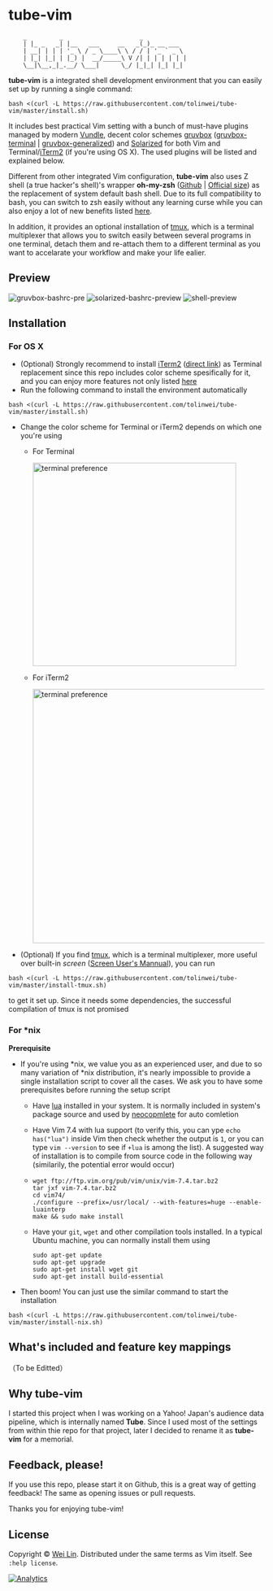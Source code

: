 tube-vim
============
```
    _         _                     _
    | |_ _   _| |__   ___     __   _(_)_ __ ___
    | __| | | | '_ \ / _ \____\ \ / / | '_ ` _ \
    | |_| |_| | |_) |  __/_____\ V /| | | | | | |
    \__|\__,_|_.__/ \___|      \_/ |_|_| |_| |_|
```
**tube-vim** is a integrated shell development environment that you can easily set up by running a single command:
```
bash <(curl -L https://raw.githubusercontent.com/tolinwei/tube-vim/master/install.sh)
```
It includes best practical Vim setting with a bunch of must-have plugins managed by modern [Vundle](https://github.com/gmarik/Vundle.vim), decent color schemes [gruvbox](https://github.com/morhetz/gruvbox) ([gruvbox-terminal](https://github.com/flipxfx/gruvbox-terminal) | [gruvbox-generalized](https://github.com/morhetz/gruvbox-generalized)) and [Solarized](http://ethanschoonover.com/solarized) for both Vim and Terminal/[iTerm2](http://iterm2.com/) (if you're using OS X). The used plugins will be listed and explained below.

Different from other integrated Vim configuration, **tube-vim** also uses Z shell (a true hacker's shell)'s wrapper **oh-my-zsh** ([Github](https://github.com/robbyrussell/oh-my-zsh) | [Official size](http://ohmyz.sh/)) as the replacement of system default bash shell. Due to its full compatibility to bash, you can switch to zsh easily without any learning curse while you can also enjoy a lot of new benefits listed [here](https://github.com/robbyrussell/oh-my-zsh/wiki).

In addition, it provides an optional installation of [tmux](), which is a terminal multiplexer that allows you to switch easily between several programs in one terminal, detach them and re-attach them to a different terminal as you want to accelarate your workflow and make your life ealier.

## Preview

![gruvbox-bashrc-pre](https://raw.githubusercontent.com/tolinwei/dev-config/master/preview/gruvbox-bashrc-pre.png)
![solarized-bashrc-preview](https://raw.githubusercontent.com/tolinwei/dev-config/master/preview/solarized-bashrc-pre.png)
![shell-preview](https://raw.githubusercontent.com/tolinwei/dev-config/master/preview/gruvbox-shell-pre.png)

## Installation

### For OS X
- (Optional) Strongly recommend to install [iTerm2](https://iterm2.com/index.html) ([direct link](https://iterm2.com/downloads/stable/iTerm2_v2_0.zip)) as Terminal replacement since this repo includes color scheme spesifically for it, and you can enjoy more features not only listed [here](https://iterm2.com/features.html)
- Run the following command to install the environment automatically
```
bash <(curl -L https://raw.githubusercontent.com/tolinwei/tube-vim/master/install.sh)
```
- Change the color scheme for Terminal or iTerm2 depends on which one you're using
    + For Terminal
    
        <img src="https://raw.githubusercontent.com/tolinwei/tube-vim/master/preview/terminal.png" alt="terminal preference" width="400" />
    + For iTerm2
    
        <img src="https://raw.githubusercontent.com/tolinwei/tube-vim/master/preview/iterm2.png" alt="terminal preference" width="500" />

- (Optional) If you find [tmux](http://tmux.sourceforge.net/), which is a terminal multiplexer, more useful over built-in *screen* ([Screen User's Mannual](https://www.gnu.org/software/screen/manual/screen.html)), you can run
```
bash <(curl -L https://raw.githubusercontent.com/tolinwei/tube-vim/master/install-tmux.sh)
```
to get it set up. Since it needs some dependencies, the successful compilation of tmux is not promised

### For *nix
**Prerequisite**

- If you're using *nix, we value you as an experienced user, and due to so many variation of *nix distribution, it's nearly impossible to provide a single installation script to cover all the cases. We ask you to have some prerequisites before running the setup script
    + Have [lua](http://www.lua.org/) installed in your system. It is normally included in system's package source and used by [neocopmlete](https://github.com/Shougo/neocomplete.vim) for auto comletion
    + Have Vim 7.4 with lua support (to verify this, you can ype `echo has("lua")` inside Vim then check whether the output is `1`, or you can type `vim --version` to see if `+lua` is among the list). A suggested way of installation is to compile from source code in the following way (similarily, the potential error would occur)
    + 
        ```
        wget ftp://ftp.vim.org/pub/vim/unix/vim-7.4.tar.bz2
        tar jxf vim-7.4.tar.bz2
        cd vim74/
        ./configure --prefix=/usr/local/ --with-features=huge --enable-luainterp
        make && sudo make install
        ```
        
    + Have your `git`, `wget` and other compilation tools installed. In a typical Ubuntu machine, you can normally install them using
    
        ```
        sudo apt-get update
        sudo apt-get upgrade
        sudo apt-get install wget git
        sudo apt-get install build-essential
        ```
        
- Then boom! You can just use the similar command to start the installation
```
bash <(curl -L https://raw.githubusercontent.com/tolinwei/tube-vim/master/install-nix.sh)
```
## What's included and feature key mappings

（To be Editted）

## Why tube-vim
I started this project when I was working on a Yahoo! Japan's audience data pipeline, which is internally named **Tube**. Since I used most of the settings from within thie repo for that project, later I decided to rename it as **tube-vim** for a memorial.

## Feedback, please!

If you use this repo, please start it on Github, this is a great way of getting feedback! The same as opening issues or pull requests.

Thanks you for enjoying tube-vim!

## License

Copyright © [Wei Lin](http://www.linkedin.com/in/tolinwei). Distributed under the same terms as Vim itself. See `:help license`.

[![Analytics](https://ga-beacon.appspot.com/UA-61856209-1/tolinwei/tube-vim)](https://github.com/igrigorik/ga-beacon)

